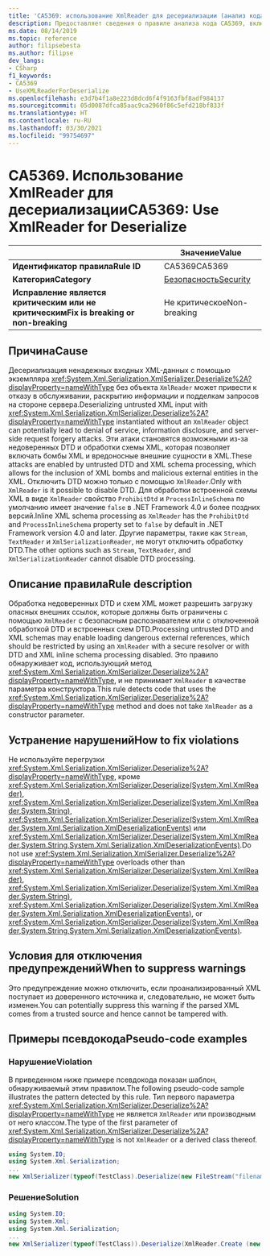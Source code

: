 ```yaml
---
title: 'CA5369: использование XmlReader для десериализации (анализ кода)'
description: Предоставляет сведения о правиле анализа кода CA5369, включая причины нарушений и способы их устранения, а также условия отключения правила.
ms.date: 08/14/2019
ms.topic: reference
author: filipsebesta
ms.author: filipse
dev_langs:
- CSharp
f1_keywords:
- CA5369
- UseXMLReaderForDeserialize
ms.openlocfilehash: e3d7b4f1a8e223d8dcd6f4f9163fbf8adf984137
ms.sourcegitcommit: 05d0087dfca85aac9ca2960f86c5efd218bf833f
ms.translationtype: HT
ms.contentlocale: ru-RU
ms.lasthandoff: 03/30/2021
ms.locfileid: "99754697"
---
```

# <a name="ca5369-use-xmlreader-for-deserialize"></a><span data-ttu-id="e133a-103">CA5369. Использование XmlReader для десериализации</span><span class="sxs-lookup"><span data-stu-id="e133a-103">CA5369: Use XmlReader for Deserialize</span></span>

| | <span data-ttu-id="e133a-104">Значение</span><span class="sxs-lookup"><span data-stu-id="e133a-104">Value</span></span> |
|-|-|
| <span data-ttu-id="e133a-105">**Идентификатор правила**</span><span class="sxs-lookup"><span data-stu-id="e133a-105">**Rule ID**</span></span> |<span data-ttu-id="e133a-106">CA5369</span><span class="sxs-lookup"><span data-stu-id="e133a-106">CA5369</span></span>|
| <span data-ttu-id="e133a-107">**Категория**</span><span class="sxs-lookup"><span data-stu-id="e133a-107">**Category**</span></span> |[<span data-ttu-id="e133a-108">Безопасность</span><span class="sxs-lookup"><span data-stu-id="e133a-108">Security</span></span>](security-warnings.md)|
| <span data-ttu-id="e133a-109">**Исправление является критическим или не критическим**</span><span class="sxs-lookup"><span data-stu-id="e133a-109">**Fix is breaking or non-breaking**</span></span> |<span data-ttu-id="e133a-110">Не критическое</span><span class="sxs-lookup"><span data-stu-id="e133a-110">Non-breaking</span></span>|

## <a name="cause"></a><span data-ttu-id="e133a-111">Причина</span><span class="sxs-lookup"><span data-stu-id="e133a-111">Cause</span></span>

<span data-ttu-id="e133a-112">Десериализация ненадежных входных XML-данных с помощью экземпляра <xref:System.Xml.Serialization.XmlSerializer.Deserialize%2A?displayProperty=nameWithType> без объекта `XmlReader` может привести к отказу в обслуживании, раскрытию информации и подделкам запросов на стороне сервера.</span><span class="sxs-lookup"><span data-stu-id="e133a-112">Deserializing untrusted XML input with <xref:System.Xml.Serialization.XmlSerializer.Deserialize%2A?displayProperty=nameWithType> instantiated without an `XmlReader` object can potentially lead to denial of service, information disclosure, and server-side request forgery attacks.</span></span> <span data-ttu-id="e133a-113">Эти атаки становятся возможными из-за недоверенных DTD и обработки схемы XML, которая позволяет включать бомбы XML и вредоносные внешние сущности в XML.</span><span class="sxs-lookup"><span data-stu-id="e133a-113">These attacks are enabled by untrusted DTD and XML schema processing, which allows for the inclusion of XML bombs and malicious external entities in the XML.</span></span> <span data-ttu-id="e133a-114">Отключить DTD можно только с помощью `XmlReader`.</span><span class="sxs-lookup"><span data-stu-id="e133a-114">Only with `XmlReader` is it possible to disable DTD.</span></span> <span data-ttu-id="e133a-115">Для обработки встроенной схемы XML в виде `XmlReader` свойство `ProhibitDtd` и `ProcessInlineSchema` по умолчанию имеет значение `false` в .NET Framework 4.0 и более поздних версий.</span><span class="sxs-lookup"><span data-stu-id="e133a-115">Inline XML schema processing as `XmlReader` has the `ProhibitDtd` and `ProcessInlineSchema` property set to `false` by default in .NET Framework version 4.0 and later.</span></span> <span data-ttu-id="e133a-116">Другие параметры, такие как `Stream`, `TextReader` и `XmlSerializationReader`, не могут отключить обработку DTD.</span><span class="sxs-lookup"><span data-stu-id="e133a-116">The other options such as `Stream`, `TextReader`, and `XmlSerializationReader` cannot disable DTD processing.</span></span>

## <a name="rule-description"></a><span data-ttu-id="e133a-117">Описание правила</span><span class="sxs-lookup"><span data-stu-id="e133a-117">Rule description</span></span>

<span data-ttu-id="e133a-118">Обработка недоверенных DTD и схем XML может разрешить загрузку опасных внешних ссылок, которые должны быть ограничены с помощью `XmlReader` с безопасным распознавателем или с отключенной обработкой DTD и встроенных схем DTD.</span><span class="sxs-lookup"><span data-stu-id="e133a-118">Processing untrusted DTD and XML schemas may enable loading dangerous external references, which should be restricted by using an `XmlReader` with a secure resolver or with DTD and XML inline schema processing disabled.</span></span> <span data-ttu-id="e133a-119">Это правило обнаруживает код, использующий метод <xref:System.Xml.Serialization.XmlSerializer.Deserialize%2A?displayProperty=nameWithType>, и не принимает `XmlReader` в качестве параметра конструктора.</span><span class="sxs-lookup"><span data-stu-id="e133a-119">This rule detects code that uses the <xref:System.Xml.Serialization.XmlSerializer.Deserialize%2A?displayProperty=nameWithType> method and does not take `XmlReader` as a constructor parameter.</span></span>

## <a name="how-to-fix-violations"></a><span data-ttu-id="e133a-120">Устранение нарушений</span><span class="sxs-lookup"><span data-stu-id="e133a-120">How to fix violations</span></span>

<span data-ttu-id="e133a-121">Не используйте перегрузки <xref:System.Xml.Serialization.XmlSerializer.Deserialize%2A?displayProperty=nameWithType>, кроме <xref:System.Xml.Serialization.XmlSerializer.Deserialize(System.Xml.XmlReader)>, <xref:System.Xml.Serialization.XmlSerializer.Deserialize(System.Xml.XmlReader,System.String)>, <xref:System.Xml.Serialization.XmlSerializer.Deserialize(System.Xml.XmlReader,System.Xml.Serialization.XmlDeserializationEvents)> или <xref:System.Xml.Serialization.XmlSerializer.Deserialize(System.Xml.XmlReader,System.String,System.Xml.Serialization.XmlDeserializationEvents)>.</span><span class="sxs-lookup"><span data-stu-id="e133a-121">Do not use <xref:System.Xml.Serialization.XmlSerializer.Deserialize%2A?displayProperty=nameWithType> overloads other than <xref:System.Xml.Serialization.XmlSerializer.Deserialize(System.Xml.XmlReader)>, <xref:System.Xml.Serialization.XmlSerializer.Deserialize(System.Xml.XmlReader,System.String)>, <xref:System.Xml.Serialization.XmlSerializer.Deserialize(System.Xml.XmlReader,System.Xml.Serialization.XmlDeserializationEvents)>, or <xref:System.Xml.Serialization.XmlSerializer.Deserialize(System.Xml.XmlReader,System.String,System.Xml.Serialization.XmlDeserializationEvents)>.</span></span>

## <a name="when-to-suppress-warnings"></a><span data-ttu-id="e133a-122">Условия для отключения предупреждений</span><span class="sxs-lookup"><span data-stu-id="e133a-122">When to suppress warnings</span></span>

<span data-ttu-id="e133a-123">Это предупреждение можно отключить, если проанализированный XML поступает из доверенного источника и, следовательно, не может быть изменен.</span><span class="sxs-lookup"><span data-stu-id="e133a-123">You can potentially suppress this warning if the parsed XML comes from a trusted source and hence cannot be tampered with.</span></span>

## <a name="pseudo-code-examples"></a><span data-ttu-id="e133a-124">Примеры псевдокода</span><span class="sxs-lookup"><span data-stu-id="e133a-124">Pseudo-code examples</span></span>

### <a name="violation"></a><span data-ttu-id="e133a-125">Нарушение</span><span class="sxs-lookup"><span data-stu-id="e133a-125">Violation</span></span>

<span data-ttu-id="e133a-126">В приведенном ниже примере псевдокода показан шаблон, обнаруживаемый этим правилом.</span><span class="sxs-lookup"><span data-stu-id="e133a-126">The following pseudo-code sample illustrates the pattern detected by this rule.</span></span>
<span data-ttu-id="e133a-127">Тип первого параметра <xref:System.Xml.Serialization.XmlSerializer.Deserialize%2A?displayProperty=nameWithType> не является `XmlReader` или производным от него классом.</span><span class="sxs-lookup"><span data-stu-id="e133a-127">The type of the first parameter of <xref:System.Xml.Serialization.XmlSerializer.Deserialize%2A?displayProperty=nameWithType> is not `XmlReader` or a derived class thereof.</span></span>

```csharp
using System.IO;
using System.Xml.Serialization;
...
new XmlSerializer(typeof(TestClass).Deserialize(new FileStream("filename", FileMode.Open));
```

### <a name="solution"></a><span data-ttu-id="e133a-128">Решение</span><span class="sxs-lookup"><span data-stu-id="e133a-128">Solution</span></span>

```csharp
using System.IO;
using System.Xml;
using System.Xml.Serialization;
...
new XmlSerializer(typeof(TestClass)).Deserialize(XmlReader.Create (new FileStream("filename", FileMode.Open)));
```
